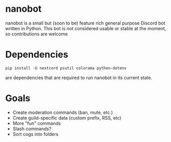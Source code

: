# nanobot

nanobot is a small but (soon to be) feature rich general purpose Discord bot written in Python. This bot is not considered usable or stable at the moment, so contributions are welcome 

# Dependencies

`pip install -U nextcord psutil colorama python-dotenv`

are dependencies that are required to run nanobot in its current state.

# Goals

- Create moderation commands (ban, mute, etc.)
- Create guild-specific data (custom prefix, RSS, etc)
- More "fun" commands
- Slash commands?
- Sort cogs into folders 

